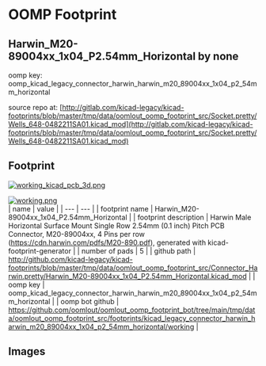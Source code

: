 # OOMP Footprint  
## Harwin_M20-89004xx_1x04_P2.54mm_Horizontal  by none  
  
oomp key: oomp_kicad_legacy_connector_harwin_harwin_m20_89004xx_1x04_p2_54mm_horizontal  
  
source repo at: [http://gitlab.com/kicad-legacy/kicad-footprints/blob/master/tmp/data/oomlout_oomp_footprint_src/Socket.pretty/Wells_648-0482211SA01.kicad_mod](http://gitlab.com/kicad-legacy/kicad-footprints/blob/master/tmp/data/oomlout_oomp_footprint_src/Socket.pretty/Wells_648-0482211SA01.kicad_mod)  
## Footprint  
  
[![working_kicad_pcb_3d.png](working_kicad_pcb_3d_600.png)](working_kicad_pcb_3d.png)  
  
[![working.png](working_600.png)](working.png)  
| name | value | 
| --- | --- | 
| footprint name | Harwin_M20-89004xx_1x04_P2.54mm_Horizontal | 
| footprint description | Harwin Male Horizontal Surface Mount Single Row 2.54mm (0.1 inch) Pitch PCB Connector, M20-89004xx, 4 Pins per row (https://cdn.harwin.com/pdfs/M20-890.pdf), generated with kicad-footprint-generator | 
| number of pads | 5 | 
| github path | http://github.com/kicad-legacy/kicad-footprints/blob/master/tmp/data/oomlout_oomp_footprint_src/Connector_Harwin.pretty/Harwin_M20-89004xx_1x04_P2.54mm_Horizontal.kicad_mod | 
| oomp key | oomp_kicad_legacy_connector_harwin_harwin_m20_89004xx_1x04_p2_54mm_horizontal | 
| oomp bot github | https://github.com/oomlout/oomlout_oomp_footprint_bot/tree/main/tmp/data/oomlout_oomp_footprint_src/footprints/kicad_legacy_connector_harwin_harwin_m20_89004xx_1x04_p2_54mm_horizontal/working | 
## Images  
